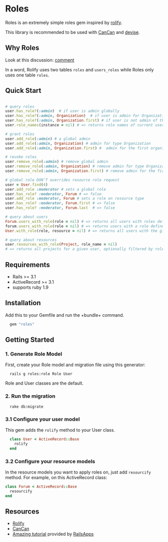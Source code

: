 # Roles

Roles is an extremely simple roles gem inspired by [rolify](https://github.com/EppO/rolify).

This library is recommended to be used with [CanCan](https://github.com/ryanb/cancan) and [devise](https://github.com/plataformatec/devise).

## Why Roles

Look at this discussion: [comment](https://github.com/EppO/rolify/issues/80#issuecomment-7790341)

In a word, Rolify uses two tables `roles` and `users_roles` while Roles only uses one table `roles`.

## Quick Start

```ruby

# query roles
user.has_role?(:admin)  # if user is admin globally
user.has_role?(:admin, Organization)  # if user is admin for Organization type
user.has_role?(:admin, Organization.first) # if user is not admin of the first organization
user.role_names(instance = nil) # => returns role names of current user, optionally scoped by Class, instance or non-scoped(globally)

# grant roles
user.add_role(:admin) # a global admin
user.add_role(:admin, Organization) # admin for type Organization
user.add_role(:admin, Organization.first) #  admin for the first organization

# revoke roles
user.remove_role(:admin) # remove global admin
user.remove_role(:admin, Organization) # remove admin for type Organization
user.remove_role(:admin, Organization.first) # remove admin for the first organization

# global role DON'T overrides resource role request
user = User.find(4)
user.add_role :moderator # sets a global role
user.has_role? :moderator, Forum # => false
user.add_role :moderator, Forum # sets a role on resource type
user.has_role? :moderator, Forum.first # => false
user.has_role? :moderator, Forum.last  # => false

# query about users
Forum.users_with_role(role = nil) # => returns all users with roles defined on Forum
forum.users_with_role(role = nil) # => returns users with a role defined of current instance
User.with_role(role, resource = nil) # => returns all users with the given role, optionally scoped by Class, instance or non-scoped(globally)

# query about resources
user.resources_with_role(Project, role_name = nil)
# => returns all projects for a given user, optionally filtered by role_name.
```

## Requirements

* Rails >= 3.1
* ActiveRecord >= 3.1
* supports ruby 1.9

## Installation

Add this to your Gemfile and run the +bundle+ command.

```ruby
  gem "roles"
```

## Getting Started

### 1. Generate Role Model

First, create your Role model and migration file using this generator:

```
  rails g roles:role Role User
```

Role and User classes are the default.

### 2. Run the migration

```
  rake db:migrate
```

### 3.1 Configure your user model

This gem adds the `rolify` method to your User class.

```ruby
  class User < ActiveRecord::Base
    rolify
  end
```

### 3.2 Configure your resource models

In the resource models you want to apply roles on, just add ``resourcify`` method.
For example, on this ActiveRecord class:

```ruby
class Forum < ActiveRecord::Base
  resourcify
end
```

## Resources

* [Rolify](https://github.com/EppO/rolify)
* [CanCan](https://github.com/ryanb/cancan)
* [Amazing tutorial](http://railsapps.github.com/tutorial-rails-bootstrap-devise-cancan.html) provided by [RailsApps](http://railsapps.github.com/)

